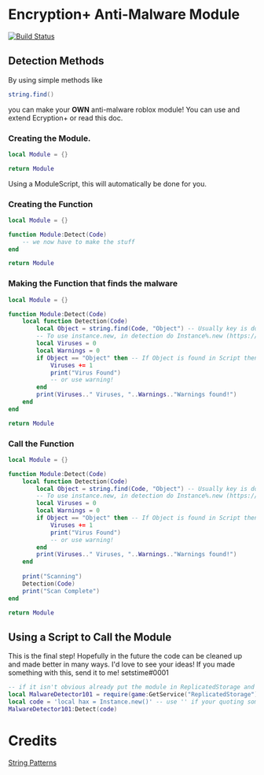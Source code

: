 # Encryption+ Anti-Malware Module
[![Build Status](https://travis-ci.org/joemccann/dillinger.svg?branch=master)](https://www.roblox.com/library/12146283907/)
## Detection Methods
By using simple methods like 
```lua 
string.find()
```
you can make your **OWN** anti-malware roblox module! You can use and extend Ecryption+ or read this doc.
### Creating the Module.
```lua
local Module = {}

return Module
```
Using a ModuleScript, this will automatically be done for you.
### Creating the Function
```lua
local Module = {}

function Module:Detect(Code)
    -- we now have to make the stuff
end

return Module
```
### Making the Function that finds the malware
```lua
local Module = {}

function Module:Detect(Code)
    local function Detection(Code)
        local Object = string.find(Code, "Object") -- Usually key is doing Instance.new or BodyColors
        -- To use instance.new, in detection do Instance%.new (https://developer.roblox.com/en-us/articles/string-patterns-reference)
        local Viruses = 0
        local Warnings = 0
        if Object == "Object" then -- If Object is found in Script then
            Viruses += 1
            print("Virus Found")
            -- or use warning!
        end
        print(Viruses.." Viruses, "..Warnings.."Warnings found!")
    end
end

return Module
```
### Call the Function
```lua
local Module = {}

function Module:Detect(Code)
    local function Detection(Code)
        local Object = string.find(Code, "Object") -- Usually key is doing Instance.new or BodyColors
        -- To use instance.new, in detection do Instance%.new (https://developer.roblox.com/en-us/articles/string-patterns-reference)
        local Viruses = 0
        local Warnings = 0
        if Object == "Object" then -- If Object is found in Script then
            Viruses += 1
            print("Virus Found")
            -- or use warning!
        end
        print(Viruses.." Viruses, "..Warnings.."Warnings found!")
    end
    
    print("Scanning")
    Detection(Code)
    print("Scan Complete")
end

return Module
```
## Using a Script to Call the Module
This is the final step! Hopefully in the future the code can be cleaned up and made better in many ways. I'd love to see your ideas!
If you made something with this, send it to me! setstime#0001
```lua
-- if it isn't obvious already put the module in ReplicatedStorage and call it AntiMalware
local MalwareDetector101 = require(game:GetService("ReplicatedStorage"):WaitForChild("AntiMalware"))
local code = 'local hax = Instance.new()' -- use '' if your quoting something with "" in your code
MalwareDetector101:Detect(code)
```
# Credits
[String Patterns](https://developer.roblox.com/en-us/articles/string-patterns-reference)
